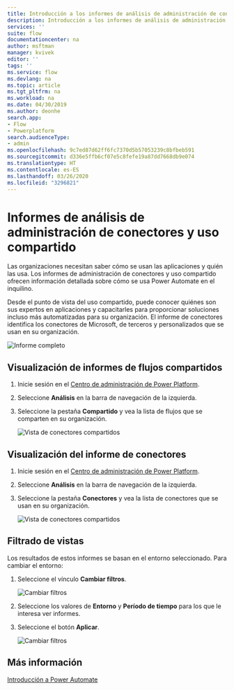 ```yaml
---
title: Introducción a los informes de análisis de administración de conectores y uso compartido | Microsoft Docs
description: Introducción a los informes de análisis de administración de conectores y uso compartido para Power Automate.
services: ''
suite: flow
documentationcenter: na
author: msftman
manager: kvivek
editor: ''
tags: ''
ms.service: flow
ms.devlang: na
ms.topic: article
ms.tgt_pltfrm: na
ms.workload: na
ms.date: 04/30/2019
ms.author: deonhe
search.app:
- Flow
- Powerplatform
search.audienceType:
- admin
ms.openlocfilehash: 9c7ed87d62ff6fc7370d5b57053239c8bfbeb591
ms.sourcegitcommit: d336e5ffb6cf07e5c8fefe19a87dd7668db9e074
ms.translationtype: HT
ms.contentlocale: es-ES
ms.lasthandoff: 03/26/2020
ms.locfileid: "3296821"
---
```

# <a name="sharing-and-connectors-admin-analytics-reports"></a>Informes de análisis de administración de conectores y uso compartido


Las organizaciones necesitan saber cómo se usan las aplicaciones y quién las usa. Los informes de administración de conectores y uso compartido ofrecen información detallada sobre cómo se usa Power Automate en el inquilino. 

Desde el punto de vista del uso compartido, puede conocer quiénes son sus expertos en aplicaciones y capacitarles para proporcionar soluciones incluso más automatizadas para su organización. El informe de conectores identifica los conectores de Microsoft, de terceros y personalizados que se usan en su organización.

![Informe completo](media/admin-analytics-report/default-report.png)

## <a name="view-shared-flows-reports"></a>Visualización de informes de flujos compartidos

1. Inicie sesión en el [Centro de administración de Power Platform](https://admin.powerplatform.microsoft.com/).
1. Seleccione **Análisis** en la barra de navegación de la izquierda.
1. Seleccione la pestaña **Compartido** y vea la lista de flujos que se comparten en su organización.
 
    ![Vista de conectores compartidos](media/admin-analytics-report/shared-tab.png)


## <a name="view-connectors-report"></a>Visualización del informe de conectores

1. Inicie sesión en el [Centro de administración de Power Platform](https://admin.powerplatform.microsoft.com/).
1. Seleccione **Análisis** en la barra de navegación de la izquierda.
1. Seleccione la pestaña **Conectores** y vea la lista de conectores que se usan en su organización.
 
    ![Vista de conectores compartidos](media/admin-analytics-report/connectors-tab.png)

## <a name="filter-views"></a>Filtrado de vistas

Los resultados de estos informes se basan en el entorno seleccionado. Para cambiar el entorno:

1. Seleccione el vínculo **Cambiar filtros**.
    
    ![Cambiar filtros](media/admin-analytics-report/filters.png)

1. Seleccione los valores de **Entorno** y **Período de tiempo** para los que le interesa ver informes.
1. Seleccione el botón **Aplicar**.

    ![Cambiar filtros](media/admin-analytics-report/filters-detail.png)

## <a name="learn-more"></a>Más información

[Introducción a Power Automate](getting-started.md)











